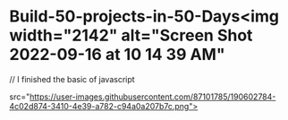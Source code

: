# Build-50-projects-in-50-Days<img width="2142" alt="Screen Shot 2022-09-16 at 10 14 39 AM" 


// I finished the basic of javascript 

src="https://user-images.githubusercontent.com/87101785/190602784-4c02d874-3410-4e39-a782-c94a0a207b7c.png">
